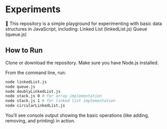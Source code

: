 # Experiments
 🚀 This repository is a simple playground for experimenting with basic data structures in JavaScript, including:
    Linked List (linkedList.js)
    Queue (queue.js)

## How to Run
Clone or download the repository.
Make sure you have Node.js installed.

From the command line, run:
```sh
node linkedList.js
node queue.js
node doublyLinkedList.js
node stack.js 0 # for array implementation
node stack.js 1 # for linked list implementation
node circularLinkedList.js
```

You’ll see console output showing the basic operations (like adding, removing, and printing) in action.